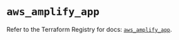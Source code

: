 # `aws_amplify_app`

Refer to the Terraform Registry for docs: [`aws_amplify_app`](https://registry.terraform.io/providers/hashicorp/aws/5.92.0/docs/resources/amplify_app).
